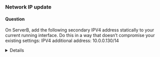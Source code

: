 ### Network IP update

#### Question

On ServerB, add the following secondary IPV4 address statically to your current running interface. Do this in a way that doesn’t compromise your existing settings:
    IPV4 additional address: 10.0.0.130/14

<details>

```bash
ssh rhcsaB
sudo -i
```

1. Display active connection
```bash
nmcli con show --active
```

2. Add ipv4 address
```
nmcli con mod ens18 +ipv4.addr 10.2.125.130/14
```

3. Reload the Network manager with new settings
```
nmcli con reload
nmcli con up ens18
```

4. Verify
```
nmcli con show ens18 | grep ipv4
```

</details>